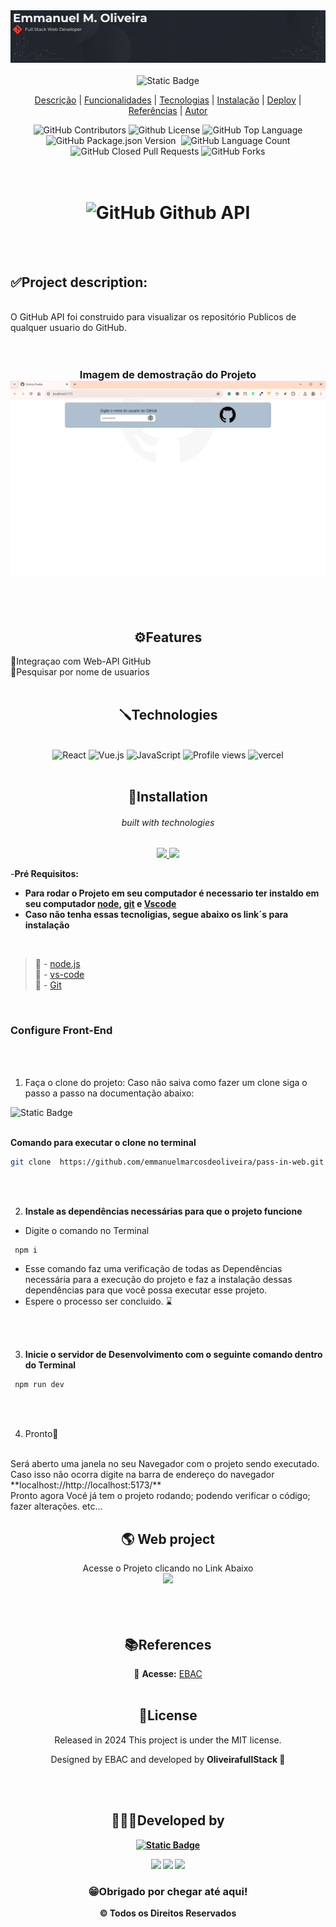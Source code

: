 <!-- Banner de Apresentação -->
 <img src="https://github.com/emmanuelmarcosdeoliveira/emmanuelmarcosdeoliveira/blob/main/images/my_banner.gif">

<br>
<br>

<!-- Minha Badge  -->
<div align="center">
<img alt="Static Badge" src="https://img.shields.io/badge/-path?style=plastic&logo=git&logoColor=%23fff&label=oliveiradevfullstack&labelColor=%23000&color=%23fff">
</div>

<!-- Menu -->
<div align="center">

[Descrição](#-project-description-) |
[Funcionalidades](#%EF%B8%8Ffeatures) |
[Tecnologias](#technologies) |
[Instalação](#installation) |
[Deploy](#-web-project) |
[Referências](#-references) |
[Autor](#developed-by-)

</div>

<!-- Bagde dos Repositórios -->
<div  align="center" style="display: inline_block">
<img alt="GitHub Contributors" src="https://img.shields.io/github/contributors/emmanuelmarcosdeoliveira/gitHub-Profile-API" />
<img alt="Github License" src="https://img.shields.io/github/license/emmanuelmarcosdeoliveira/gitHub-Profile-API" />
<img alt="GitHub Top Language" src="https://img.shields.io/github/languages/top/emmanuelmarcosdeoliveira/gitHub-Profile-API" />
<img alt="GitHub Package.json Version" src="https://img.shields.io/github/package-json/version/emmanuelmarcosdeoliveira/gitHub-Profile-API" />
<img alt="" src="https://img.shields.io/github/repo-size/emmanuelmarcosdeoliveira/gitHub-Profile-API" />
<img alt="GitHub Language Count" src="https://img.shields.io/github/languages/count/emmanuelmarcosdeoliveira/gitHub-Profile-API" />
<img alt="GitHub Closed Pull Requests" src="https://img.shields.io/github/issues-pr-closed/emmanuelmarcosdeoliveira/gitHub-Profile-API" />
<img alt="GitHub Forks" src="https://img.shields.io/github/forks/emmanuelmarcosdeoliveira/gitHub-Profile-API" />
</div>

</br>
</br>

<!-- Titulo do Projeto -->
<div align="center"> 
<h1 text-align="center">
<img height="120px" alt="GitHub" src="https://octodex.github.com/images/jetpacktocat.png" />
 Github API </h1>
</div>

<br>
<br>
<!-- Descrição do Projeto -->
<div align='left'>
<h2> ✅Project description: </h2> 
<br>
O GitHub API foi construido para visualizar os repositório Publicos de qualquer usuario do GitHub.

<div>

<br>
<br>

<!-- Imagem de Demostração -->
<h3 align="center"> Imagem de demostração do Projeto 
<img src="./src/assets/images/print.png" alt="Print do Projeto"/>
</h3>

<!-- Video de Demostraçào -->
 <!-- <h3 align="center">📽️project demonstration video</h3> -->


</div>

<br>
<br>

<div align='center'>
  <h2>⚙️Features</h2>
<div>
<div align="left">
🔹Integraçao com Web-API GitHub <br>
🔹Pesquisar por nome de usuarios<br>
</div>
<br>

<!--
 <div align="center">
 <h2>📸 Imagens do Projeto versão web.</h2>
<br>
<br>

> :bulb: **Dica:** Algumas imagens da versão Desktop.

<br>
<br>
<img src="./source/img-readme/home.png" width= 450px>
<img src="./source/img-readme/portfolio.png"  width= 450px>
<img src="./source/img-readme/produtos.png"  width= 450px>
<img src="./source/img-readme/sobre.png" width= 450px>
<img src="./source/img-readme/contato.png" width= 450px>
</div>
<div>
 <h2>📱Imagens do Projeto verão Mobile.</h2>
<br>
 <br>

 > :bulb: **Dica:** Algumas imagens da versão Mobile.

<br>
<br>
<img src="./source/img-readme/mobile-home.png" width= "160x" height="320px">
<img src="./source/img-readme/mobile-porfolio.png" width= "160px" height="320px">
<img src="./source/img-readme/mobile-produtos.png" width= "160px" height="320px">
<img src="./source/img-readme/mobile-sobre.png" width= "160px" height="320px">
</div> -->

<!-- Tecnologias Utilizadas -->
<h2>🪛Technologies</h2>
<br>

<div align='center'>
<img src="https://img.shields.io/badge/React-20232A?style=for-the-badge&logo=react&logoColor=61DAFB" alt="React"/>
<img src="https://img.shields.io/badge/Vue.js-35495E?style=for-the-badge&logo=vue.js&logoColor=4FC08D" alt="Vue.js"/>
<img src="https://img.shields.io/badge/JavaScript-F7DF1E?style=for-the-badge&logo=javascript&logoColor=black" alt="JavaScript"/>
<img src="https://img.shields.io/badge/Node.js-43853D?style=for-the-badge&logo=node.js&logoColor=white" alt="Profile views"/>
<img src="https://img.shields.io/badge/Vercel-000000?style=for-the-badge&logo=vercel&logoColor=white" alt="vercel"> 
</div>

<br>

<div align='center'>
 <h2>💽Installation</h2>
</div>

<div>
<h6>built with technologies</h6>
<a href="https://react.dev/"> <img src="https://img.shields.io/badge/React-20232A?style=for-the-badge&logo=react&logoColor=61DAFB"/> 
</a>
<a href="https://vitejs.dev/"> <img src="https://img.shields.io/badge/Vue.js-35495E?style=for-the-badge&logo=vue.js&logoColor=4FC08D"/> 
</a>
</div>

<div align="left" width="300"px>

-**Pré Requisitos:**<br>

- **Para rodar o Projeto em seu computador é necessario ter instaldo em seu computador [node](https://nodejs.org/en), [git](https://git-scm.com/) e [Vscode](https://code.visualstudio.com/)**<br>
- **Caso não tenha essas tecnoligias, segue abaixo os link´s para instalação**

<br>

> 💾 - [node.js](https://nodejs.org/en)<br>
> 💾 - [vs-code](https://code.visualstudio.com/)<br>
> 💾 - [Git](https://git-scm.com/)<br>

</div>
<br>

<div align="left">

<!--
<h3>Configure Back-end</h3>
</br>
</br>

**Para que o projeto funcione o servidor Back-end precisar estar rodando. Para isso:**<br>

> 1- Faça o **clone do repositório** deste projeto para o seu computador.

<br>

> Caso não saiba o que é isso; **como fazer um clone de um Repositório no GitHub** vou deixar umn video aqui do [Willian Justen](https://willianjusten.com.br/) com o passo a passo de como fazer o clone de um Repositório do GitHub.
> [Como fazer um clone de um repositório no GitHub](https://www.youtube.com/watch?v=WEPB5pDSEIg)

> 2- <i>Faça o clone do Projeto utilizando esse comando<i>

<br>

```bash
 git clone git@github.com:rocketseat-education/nlw-unite-nodejs.git .
```

<br>

> 3-<i>Instale as dependências utlizando esse comando no Terminal</i>

<br>

```bash
 npm i
```

<br>

> 4- <i>Crie um arquivo na raiz do projeto chamado ".env" e dentro dele iremos inserir o seguinte comando </i> > </br>

```json
DATABASE_URL="file:./dev.db"
```

> 5- <i>Utilize esse comando dentro do terminal do VsCode</i>

```bash
 npx prisma db seed
```

<i>Isso irá alimentar o nosso Banco de Dados com alguns Dados Fictícios </i>

<br>

> 5-<i>Inicie o Servidor com o comando abaixo no Terminal do VsCode<i> > <br>

```bash
 npm run dev
```

<br>
</div>

\*\* ira aparecer no Terminal a seguinte mensagem:

> HTTP Server runnig!

**IMPORTANTE: DEIXE O SERVIDOR RODANDO NÃO FECHO O VSCODE**

<br>
<br>

</div> -->

<h3>Configure Front-End </h3>
</br>
</br>

1. Faça o clone do projeto:</h4>
   Caso não saiva como fazer um clone siga o passo a passo na documentação abaixo:

<img alt="Static Badge" src="https://img.shields.io/badge/-path?style=social&logo=git&label=GitHub%20Docs&color=%23000">
<a href="https://docs.github.com/pt/repositories/creating-and-managing-repositories/cloning-a-repository"> 
</a>
<img>

<br>
<br>

**Comando para executar o clone no terminal**

```bash
git clone  https://github.com/emmanuelmarcosdeoliveira/pass-in-web.git .
```

<br>
<br>

2. **Instale as dependências necessárias para que o projeto funcione**<br>

- Digite o comando no Terminal

```bash
 npm i
```

- Esse comando faz uma verificação de todas as Dependências necessária para a execução do projeto e faz a instalação dessas dependências para que você possa executar esse projeto.<br>
- Espere o processo ser concluido. ⌛</i>

<br>
<br>

3. **Inicie o servidor de Desenvolvimento com o seguinte comando dentro do Terminal**</br>

```bash
 npm run dev
```

<br>
<br>

4.  Pronto🏅
<br>
Será aberto uma janela no seu Navegador com o projeto sendo executado.<br>
Caso isso não ocorra digite na barra de endereço do navegador<br>
**localhost://http://localhost:5173/**<br>
Pronto agora Vocé já tem o projeto rodando; podendo verificar o código; fazer alterações. etc...
<br>

<h2 align="center">🌎 Web project</h2>
<div align="center">
Acesse o Projeto clicando no Link Abaixo<br>
<a href="https://github-profile-devoliveira.vercel.app/">
<img src="https://img.shields.io/badge/Vercel-000000?style=for-the-badge&logo=vercel&logoColor=white"> 
<a>
</div>
<br>
<br>

<!-- [![Disney+](https://img.shields.io/website-up-down-green-red/http/monip.org.svg)](https://disney-plus-clone-dev-oliveira.vercel.app/) -->

<br>

<div align='center'>
<h2> 📚References</h2>
 </div>
<div align="center">

:memo: **Acesse:** [EBAC](https://ebaconline.com.br/)
<br>
<br>

</div>
<div align='center'>

<h2>📕License</h2>
<p>Released in 2024 This project is under the MIT license.</p>
<p>Designed by EBAC and developed by <strong>OliveirafullStack 🚀</p>
</br>
</br>

 <h2>👨🏻‍🦱Developed by </h2>
 <a href="https://oliveira-portifolio.vercel.app/"><img alt="Static Badge" src="https://img.shields.io/badge/-path?style=for-the-badge&logo=git&logoColor=%23fff&label=oliveiradevfullstack&labelColor=%23000&color=%23000">
 </a>

<a href ="https://wa.me/5511968336094"><img src="https://img.shields.io/badge/WhatsApp-25D366?style=for-the-badge&logo=whatsapp&logoColor=white"></a>
<a href = "mailto:oliveira.devfullstack@gmail.com"><img src="https://img.shields.io/badge/-Gmail-%23333?style=for-the-badge&logo=gmail&logoColor=white" target="_blank"></a>
<a href="https://www.linkedin.com/in/oliveira-marcos-emmanuel?lipi=urn%3Ali%3Apage%3Ad_flagship3_profile_view_base_contact_details%3BUetG4s3ZT76Byt3XWdZ2Tg%3D%3D" target="_blank"><img src="https://img.shields.io/badge/-LinkedIn-%230077B5?style=for-the-badge&logo=linkedin&logoColor=white" target="_blank"></a>

<h3> 😁Obrigado por chegar até aqui! </h3>
&copy; Todos os Direitos Reservados
</div>
</br>
</br>
